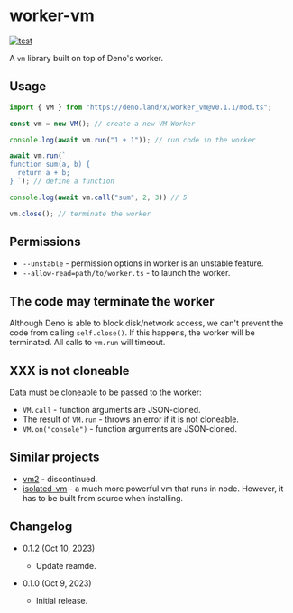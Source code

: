 worker-vm
=========

[![test](https://github.com/eight04/worker-vm/actions/workflows/test.yml/badge.svg)](https://github.com/eight04/worker-vm/actions/workflows/test.yml)

A `vm` library built on top of Deno's worker.

Usage
------

```ts
import { VM } from "https://deno.land/x/worker_vm@v0.1.1/mod.ts";

const vm = new VM(); // create a new VM Worker

console.log(await vm.run("1 + 1")); // run code in the worker

await vm.run(`
function sum(a, b) {
  return a + b;
} `); // define a function

console.log(await vm.call("sum", 2, 3)) // 5

vm.close(); // terminate the worker
```

Permissions
-----------

* `--unstable` - permission options in worker is an unstable feature.
* `--allow-read=path/to/worker.ts` - to launch the worker.

The code may terminate the worker
---------------------------------

Although Deno is able to block disk/network access, we can't prevent the code from calling `self.close()`. If this happens, the worker will be terminated. All calls to `vm.run` will timeout.

XXX is not cloneable
--------------------

Data must be cloneable to be passed to the worker:

* `VM.call` - function arguments are JSON-cloned.
* The result of `VM.run` - throws an error if it is not cloneable.
* `VM.on("console")` - function arguments are JSON-cloned.

Similar projects
----------------

* [vm2](https://www.npmjs.com/package/vm2) - discontinued.
* [isolated-vm](https://github.com/laverdet/isolated-vm) - a much more powerful vm that runs in node. However, it has to be built from source when installing.

Changelog
---------

* 0.1.2 (Oct 10, 2023)

  - Update reamde.

* 0.1.0 (Oct 9, 2023)

  - Initial release.
